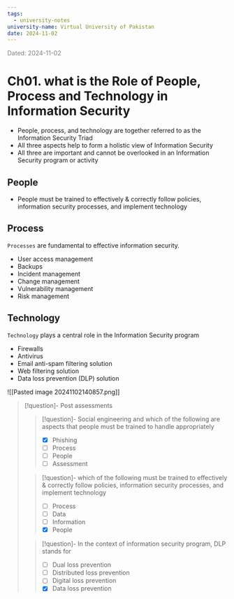 ```yaml
---
tags:
  - university-notes
university-name: Virtual University of Pakistan
date: 2024-11-02
---
```


<span style="color: gray;">Dated: 2024-11-02</span>

# Ch01. what is the Role of People, Process and Technology in Information Security

- People, process, and technology are together referred to as the Information Security Triad
- All three aspects help to form a holistic view of Information Security
- All three are important and cannot be overlooked in an Information Security program or activity

## People

- People must be trained to effectively & correctly follow policies, information security processes, and implement technology

## Process

`Processes` are fundamental to effective information security.

- User access management
- Backups
- Incident management
- Change management
- Vulnerability management
- Risk management

## Technology

`Technology` plays a central role in the Information Security program
- Firewalls
- Antivirus
- Email anti-spam filtering solution
- Web filtering solution
- Data loss prevention (DLP) solution

![[Pasted image 20241102140857.png]]

> [!question]- Post assessments
> 
> > [!question]- Social engineering and which of the following are aspects that people must be trained to handle appropriately
> > - [x] Phishing
> > - [ ] Process
> > - [ ] People
> > - [ ] Assessment
> 
> > [!question]- which of the following must be trained to effectively & correctly follow policies, information security processes, and implement technology
> > - [ ] Process
> > - [ ] Data
> > - [ ] Information
> > - [x] People
> 
> > [!question]- In the context of information security program, DLP stands for  
> > - [ ] Dual loss prevention  
> > - [ ] Distributed loss prevention  
> > - [ ] Digital loss prevention  
> > - [x] Data loss prevention
